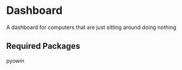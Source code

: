 # Dashboard
 A dashboard for computers that are just sitting around doing nothing
 
 ## Required Packages
 pyowm
